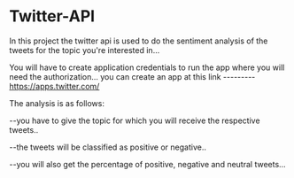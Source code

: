 # Twitter-API

In this project the twitter api is used to do the sentiment analysis of the tweets for the topic you're interested in...

You will have to create application credentials to run the app where you will need the authorization...
you can create an app at this link --------- https://apps.twitter.com/

The analysis is as follows:

  --you have to give the topic for which you will receive the respective tweets..
  
  --the tweets will be classified as positive or negative..
  
  --you will also get the percentage of positive, negative and neutral tweets...
  
